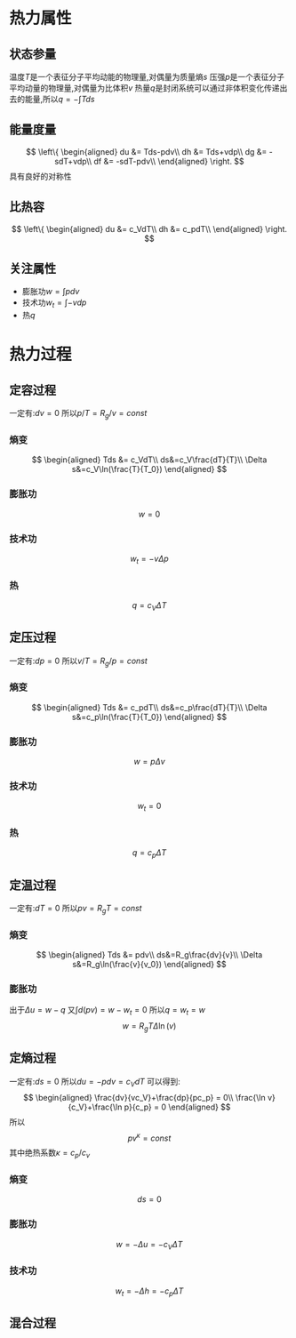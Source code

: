 # 热力属性
## 状态参量
温度$T$是一个表征分子平均动能的物理量,对偶量为质量熵$s$
压强$p$是一个表征分子平均动量的物理量,对偶量为比体积$v$
热量$q$是封闭系统可以通过非体积变化传递出去的能量,所以$q = -\int Tds$
## 能量度量
$$
\left\{
\begin{aligned}
    du &= Tds-pdv\\
    dh &= Tds+vdp\\
    dg &= -sdT+vdp\\
    df &= -sdT-pdv\\
\end{aligned}
\right.
$$
具有良好的对称性
## 比热容
$$
\left\{
\begin{aligned}
    du &= c_VdT\\
    dh &= c_pdT\\
\end{aligned}
\right.
$$
## 关注属性
- 膨胀功$w = \int{pdv}$
- 技术功$w_t = \int{-vdp}$
- 热$q$
# 热力过程
## 定容过程
一定有:$dv = 0$
所以$p/T = R_g/v = const$
### 熵变
$$
\begin{aligned}
    Tds &= c_VdT\\
    ds&=c_V\frac{dT}{T}\\
    \Delta s&=c_V\ln(\frac{T}{T_0})
\end{aligned}
$$
### 膨胀功
$$
w = 0
$$
### 技术功
$$
w_t = -v\Delta p
$$
### 热
$$q = c_V\Delta T$$
## 定压过程
一定有:$dp = 0$
所以$v/T = R_g/p = const$
### 熵变
$$
\begin{aligned}
    Tds &= c_pdT\\
    ds&=c_p\frac{dT}{T}\\
    \Delta s&=c_p\ln(\frac{T}{T_0})
\end{aligned}
$$
### 膨胀功
$$
w = p\Delta v
$$
### 技术功
$$
w_t = 0
$$
### 热
$$q = c_p\Delta T$$
## 定温过程
一定有:$dT = 0$
所以$pv = R_gT = const$
### 熵变
$$
\begin{aligned}
    Tds &= pdv\\
    ds&=R_g\frac{dv}{v}\\
    \Delta s&=R_g\ln(\frac{v}{v_0})
\end{aligned}
$$
### 膨胀功
出于$\Delta u = w-q$
又$\int d(pv) = w-w_t = 0$
所以$q = w_t = w$
$$
w = R_gT\Delta\ln(v)
$$
## 定熵过程
一定有:$ds = 0$
所以$du = -pdv = c_VdT$
可以得到:
$$
\begin{aligned}
\frac{dv}{vc_V}+\frac{dp}{pc_p} = 0\\
\frac{\ln v}{c_V}+\frac{\ln p}{c_p} = 0
\end{aligned}
$$
所以
$$
pv^{\kappa} = const
$$
其中绝热系数$\kappa = c_p/c_v$
### 熵变
$$
ds = 0
$$
### 膨胀功
$$ w = -\Delta u = -c_V\Delta T$$
### 技术功
$$w_t = -\Delta h = -c_p\Delta T$$
## 混合过程